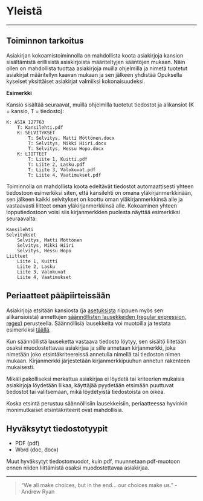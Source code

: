 # Yleistä

---

## Toiminnon tarkoitus

Asiakirjan kokoamistoiminnolla on mahdollista koota asiakirjoja kansion sisältämistä erillisistä asiakirjoista määriteltyjen sääntöjen mukaan. Näin ollen on mahdollista tuottaa asiakirjoja muilla ohjelmilla ja nimetä tuotetut asiakirjat määritellyn kaavan mukaan ja sen jälkeen yhdistää Opuksella kyseiset yksittäiset asiakirjat valmiiksi kokonaisuudeksi.

**Esimerkki**

Kansio sisältää seuraavat, muilla ohjelmilla tuotetut tiedostot ja alikansiot (K = kansio, T = tiedosto):

```
K: ASIA 127763
    T: Kansilehti.pdf
    K: SELVITYKSET
        T: Selvitys, Matti Möttönen.docx
        T: Selvitys, Mikki Hiiri.docx
        T: Selvitys, Hessu Hopo.docx
    K: LIITTEET
        T: Liite 1, Kuitti.pdf
        T: Liite 2, Lasku.pdf
        T: Liite 3, Valokuvat.pdf
        T: Liite 4, Vaatimukset.pdf
```

Toiminnolla on mahdollista koota edeltävät tiedostot automaattisesti yhteen tiedostoon esimerkiksi siten, että kansilehti on omana yläkirjanmerkkinään, sen jälkeen kaikki selvitykset on koottu oman yläkirjanmerkkinsä alle ja vastaavasti liitteet oman yläkirjanmerkkinsä alle. Kokoaminen yhteen lopputiedostoon voisi siis kirjanmerkkien puolesta näyttää esimerkiksi seuraavalta:

```
Kansilehti
Selvitykset
    Selvitys, Matti Möttönen
    Selvitys, Mikki Hiiri
    Selvitys, Hessu Hopo
Liitteet
    Liite 1, Kuitti
    Liite 2, Lasku
    Liite 3, Valokuvat
    Liite 4, Vaatimukset
```

## Periaatteet pääpiirteissään

Asiakirjoja etsitään kansiosta (ja [asetuksista](settings.md#1-tiedostojen-etsiminen-alikansioista) riippuen myös sen alikansioista) annettujen [säännöllisten lausekkeiden (regular expression, regex)](https://fi.wikipedia.org/wiki/Säännöllinen_lauseke) perusteella. Säännöllisiä lausekkeita voi muotoilla ja testata esimerkiksi [täällä](https://regexr.com/).

Kun säännöllistä lauseketta vastaava tiedosto löytyy, sen sisältö liitetään osaksi muodostettavaa asiakirjaa ja sille annetaan kirjanmerkki, joka nimetään joko etsintäkriteereissä annetulla nimellä tai tiedoston nimen mukaan. Kirjanmerkki järjestetään kirjanmerkkipuuhun annetun rakenteen mukaisesti.

Mikäli pakolliseksi merkattua asiakirjaa ei löydetä tai kriteerien mukaisia asiakirjoja löydetään liikaa, käyttäjää pyydetään etsimään puuttuvat tiedostot tai valitsemaan, mikä löydetyistä tiedostoista on oikea.

Koska etsintä perustuu säännöllisiin lausekkeisiin, periaatteessa hyvinkin monimutkaiset etsintäkriteerit ovat mahdollisia.

## Hyväksytyt tiedostotyypit

- PDF (pdf)
- Word (doc, docx)

Muut hyväksytyt tiedostomuodot, kuin pdf, muunnetaan pdf-muotoon ennen niiden liittämistä osaksi muodostettavaa asiakirjaa.

---

> “We all make choices, but in the end... our choices make us.” - Andrew Ryan
